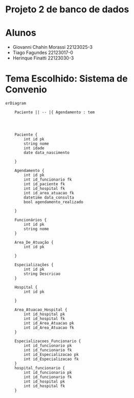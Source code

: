 # Projeto 2 de banco de dados

# Alunos
 - Giovanni Chahin Morassi 22123025-3
 - Tiago Fagundes 22123017-0
 - Herinque Finatti 22123030-3

# Tema Escolhido: Sistema de Convenio

```mermaid
erDiagram

    Paciente || -- |{ Agendamento : tem




    Paciente {
        int id pk
        string nome 
        int idade
        date data_nascimento
        
    }

    Agendamento {
        int id pk
        int id_funcionario fk
        int id_paciente fk
        int id_hospital fk
        int id_area_atuacao fk
        datetime data_consulta  
        bool agendamento_realizado  

    }

    Funcionários {
        int id pk
        string nome
    }

    Area_De_Atuação {
        int id pk

    }

    Especializações {
        int id pk
        string Descricao
    }

    Hospital {
        int id pk

    }

    Area_Atuacao_Hospital {
        int id_hospital pk
        int id_hospital fk
        int id_Area_Atuacao pk
        int id_Area_Atuacao fk
    }

    Especializacoes_Funcionario {
        int id_funcionario pk
        int id_funcionario fk
        int id_Especializacao pk
        int id_Especializacao fk
    }
    hospital_funcionario {
        int id_funcionario pk
        int id_funcionario fk
        int id_hospital pk
        int id_hospital fk
    }


```


